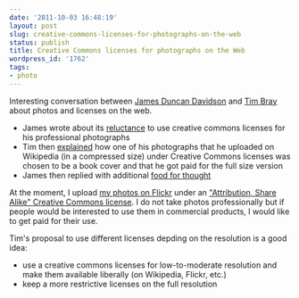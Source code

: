 ```yaml
---
date: '2011-10-03 16:48:19'
layout: post
slug: creative-commons-licenses-for-photographs-on-the-web
status: publish
title: Creative Commons licenses for photographs on the Web
wordpress_id: '1762'
tags:
- photo
---
```


Interesting conversation between [James Duncan Davidson][duncan] and [Tim Bray][ongoing] about photos and licenses on the web.

* James wrote about its [reluctance][against] to use creative commons licenses for his professional photographs
* Tim then [explained][theology] how one of his photographs that he uploaded on Wikipedia (in a compressed size) under Creative Commons licenses was chosen to be a book cover and that he got paid for the full size version
* James then replied with additional [food for thought][wikipedia_photography]

At the moment, I upload [my photos on Flickr][myflickr] under an ["Attribution, Share Alike" Creative Commons license][ccl].
I do not take photos professionally but if people would be interested to use them in commercial products, I would like to get paid for their use.

Tim's proposal to use different licenses depding on the resolution is a good idea:

* use a creative commons licenses for low-to-moderate resolution and make them available liberally (on Wikipedia, Flickr, etc.)
* keep a more restrictive licenses on the full resolution

[ccl]: http://creativecommons.org/licenses/by-sa/2.0/
[wikipedia_photography]: http://duncandavidson.com/blog/2011/10/wikipedia_photography
[theology]: http://www.tbray.org/ongoing/When/201x/2011/10/01/Architecture-of-Theology
[against]: http://duncandavidson.com/blog/2011/09/not_against_creative_commons
[duncan]: http://duncandavidson.com/
[ongoing]: http://www.tbray.org/ongoing/
[myflickr]: http://www.flickr.com/photos/jmesnil/
